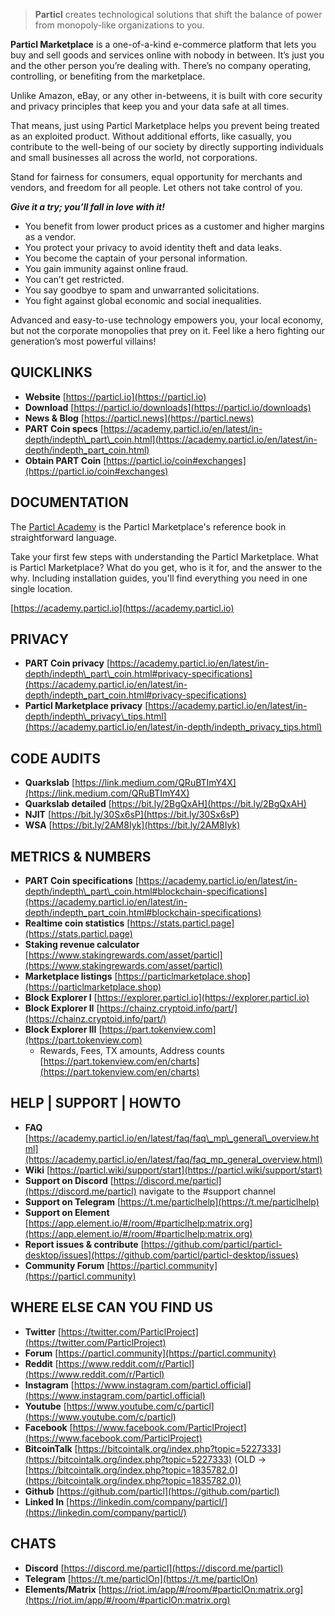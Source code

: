 >**Particl** creates technological solutions that shift the balance of power from monopoly-like organizations to you.

**Particl Marketplace** is a one-of-a-kind e-commerce platform that lets you buy and sell goods and services online with nobody in between. It’s just you and the other person you’re dealing with. There’s no company operating, controlling, or benefiting from the marketplace.

Unlike Amazon, eBay, or any other in-betweens, it is built with core security and privacy principles that keep you and your data safe at all times.

That means, just using Particl Marketplace helps you prevent being treated as an exploited product. Without additional efforts, like casually, you contribute to the well-being of our society by directly supporting individuals and small businesses all across the world, not corporations.

Stand for fairness for consumers, equal opportunity for merchants and vendors, and freedom for all people. Let others not take control of you.

***Give it a try; you’ll fall in love with it!***

* You benefit from lower product prices as a customer and higher margins as a vendor.
* You protect your privacy to avoid identity theft and data leaks.
* You become the captain of your personal information.
* You gain immunity against online fraud.
* You can’t get restricted.
* You say goodbye to spam and unwarranted solicitations.
* You fight against global economic and social inequalities.

Advanced and easy-to-use technology empowers you, your local economy, but not the corporate monopolies that prey on it. Feel like a hero fighting our generation’s most powerful villains!

## QUICKLINKS

* **Website** [https://particl.io](https://particl.io)
* **Download** [https://particl.io/downloads](https://particl.io/downloads)
* **News & Blog** [https://particl.news](https://particl.news)
* **PART Coin specs** [https://academy.particl.io/en/latest/in-depth/indepth\_part\_coin.html](https://academy.particl.io/en/latest/in-depth/indepth_part_coin.html)
* **Obtain PART Coin** [https://particl.io/coin#exchanges](https://particl.io/coin#exchanges)

## DOCUMENTATION

The [Particl Academy](https://academy.particl.io) is the Particl Marketplace's reference book in straightforward language.

Take your first few steps with understanding the Particl Marketplace. What is Particl Marketplace? What do you get, who is it for, and the answer to the why. Including installation guides, you'll find everything you need in one single location.

[https://academy.particl.io](https://academy.particl.io)

## PRIVACY

* **PART Coin privacy** [https://academy.particl.io/en/latest/in-depth/indepth\_part\_coin.html#privacy-specifications](https://academy.particl.io/en/latest/in-depth/indepth_part_coin.html#privacy-specifications)
* **Particl Marketplace privacy** [https://academy.particl.io/en/latest/in-depth/indepth\_privacy\_tips.html](https://academy.particl.io/en/latest/in-depth/indepth_privacy_tips.html)

## CODE AUDITS

* **Quarkslab** [https://link.medium.com/QRuBTImY4X](https://link.medium.com/QRuBTImY4X)
* **Quarkslab detailed** [https://bit.ly/2BgQxAH](https://bit.ly/2BgQxAH)
* **NJIT** [https://bit.ly/30Sx6sP](https://bit.ly/30Sx6sP)
* **WSA** [https://bit.ly/2AM8Iyk](https://bit.ly/2AM8Iyk)

## METRICS & NUMBERS

* **PART Coin specifications** [https://academy.particl.io/en/latest/in-depth/indepth\_part\_coin.html#blockchain-specifications](https://academy.particl.io/en/latest/in-depth/indepth_part_coin.html#blockchain-specifications)
* **Realtime coin statistics** [https://stats.particl.page](https://stats.particl.page)
* **Staking revenue calculator** [https://www.stakingrewards.com/asset/particl](https://www.stakingrewards.com/asset/particl)
* **Marketplace listings** [https://particlmarketplace.shop](https://particlmarketplace.shop)
* **Block Explorer I** [https://explorer.particl.io](https://explorer.particl.io)
* **Block Explorer II** [https://chainz.cryptoid.info/part/](https://chainz.cryptoid.info/part/)
* **Block Explorer III** [https://part.tokenview.com](https://part.tokenview.com)
   * Rewards, Fees, TX amounts, Address counts [https://part.tokenview.com/en/charts](https://part.tokenview.com/en/charts)

## HELP | SUPPORT | HOWTO

* **FAQ** [https://academy.particl.io/en/latest/faq/faq\_mp\_general\_overview.html](https://academy.particl.io/en/latest/faq/faq_mp_general_overview.html)
* **Wiki** [https://particl.wiki/support/start](https://particl.wiki/support/start)
* **Support on Discord** [https://discord.me/particl](https://discord.me/particl) navigate to the #support channel
* **Support on Telegram** [https://t.me/particlhelp](https://t.me/particlhelp)
* **Support on Element** [https://app.element.io/#/room/#particlhelp:matrix.org](https://app.element.io/#/room/#particlhelp:matrix.org)
* **Report issues & contribute** [https://github.com/particl/particl-desktop/issues](https://github.com/particl/particl-desktop/issues)
* **Community Forum** [https://particl.community](https://particl.community)

## WHERE ELSE CAN YOU FIND US

* **Twitter** [https://twitter.com/ParticlProject](https://twitter.com/ParticlProject)
* **Forum** [https://particl.community](https://particl.community)
* **Reddit** [https://www.reddit.com/r/Particl](https://www.reddit.com/r/Particl)
* **Instagram** [https://www.instagram.com/particl.official](https://www.instagram.com/particl.official)
* **Youtube** [https://www.youtube.com/c/particl](https://www.youtube.com/c/particl)
* **Facebook** [https://www.facebook.com/ParticlProject](https://www.facebook.com/ParticlProject)
* **BitcoinTalk** [https://bitcointalk.org/index.php?topic=5227333](https://bitcointalk.org/index.php?topic=5227333) (OLD -> [https://bitcointalk.org/index.php?topic=1835782.0](https://bitcointalk.org/index.php?topic=1835782.0))
* **Github** [https://github.com/particl](https://github.com/particl)
* **Linked In** [https://linkedin.com/company/particl/](https://linkedin.com/company/particl/)

## CHATS

* **Discord** [https://discord.me/particl](https://discord.me/particl)
* **Telegram** [https://t.me/particlOn](https://t.me/particlOn)
* **Elements/Matrix** [https://riot.im/app/#/room/#particlOn:matrix.org](https://riot.im/app/#/room/#particlOn:matrix.org)